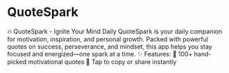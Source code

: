 # QuoteSpark
🔥 QuoteSpark - Ignite Your Mind Daily QuoteSpark is your daily companion for motivation, inspiration, and personal growth. Packed with powerful quotes on success, perseverance, and mindset, this app helps you stay focused and energized—one spark at a time.  ✨ Features:  💬 100+ hand-picked motivational quotes  🎯 Tap to copy or share instantly  
